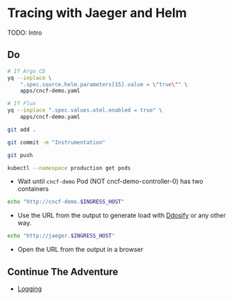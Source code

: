 # Tracing with Jaeger and Helm

TODO: Intro

## Do

```bash
# If Argo CD
yq --inplace \
    ".spec.source.helm.parameters[15].value = \"true\"" \
    apps/cncf-demo.yaml

# If Flux
yq --inplace ".spec.values.otel.enabled = true" \
    apps/cncf-demo.yaml

git add .

git commit -m "Instrumentation"

git push

kubectl --namespace production get pods
```

* Wait until `cncf-demo` Pod (NOT cncf-demo-controller-0) has two containers

```sh
echo "http://cncf-demo.$INGRESS_HOST"
```

* Use the URL from the output to generate load with [Ddosify](https://ddosify.com) or any other way.

```sh
echo "http://jaeger.$INGRESS_HOST"
```

* Open the URL from the output in a browser

## Continue The Adventure

* [Logging](../logging/README.md)
